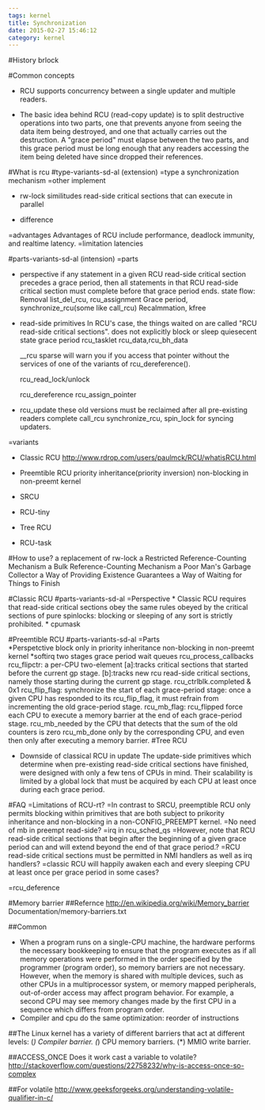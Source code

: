 ```yaml
---
tags: kernel
title: Synchronization
date: 2015-02-27 15:46:12
category: kernel
---
```

#History
brlock

#Common concepts
* RCU supports concurrency between a single updater and multiple readers.

* The basic idea behind RCU (read-copy update) is to split destructive
operations into two parts, one that prevents anyone from seeing the data
item being destroyed, and one that actually carries out the destruction.
A "grace period" must elapse between the two parts, and this grace period
must be long enough that any readers accessing the item being deleted have 
since dropped their references.


#What is rcu
#type-variants-sd-al (extension)
=type
a synchronization mechanism 
=other implement
* rw-lock similitudes 
	read-side critical sections that can execute in parallel

* difference

=advantages 
Advantages of RCU include performance, deadlock immunity, and realtime latency.
=limitation
latencies


#parts-variants-sd-al (intension)
=parts
* perspective
	if any statement in a given RCU read-side critical section precedes a grace period, then all statements in that RCU read-side critical section must complete before that grace period ends.
	state flow: 
	Removal  list_del_rcu, rcu_assignment
	Grace period, synchronize_rcu(some like call_rcu)
	Recalmmation, kfree

* read-side primitives
	In RCU's case, the things waited on are called "RCU read-side critical sections".
	does not explicitly block or sleep
	quiesecent state
	grace period
	rcu_tasklet
	rcu_data,rcu_bh_data

	__rcu sparse will warn you if you access that pointer without the services of one of the variants of rcu_dereference().

	rcu_read_lock/unlock

	rcu_dereference
	rcu_assign_pointer

* rcu_update
	these old versions must be reclaimed after all pre-existing readers complete
	call_rcu
	synchronize_rcu, spin_lock for syncing updaters.

=variants
* Classic RCU
	http://www.rdrop.com/users/paulmck/RCU/whatisRCU.html
* Preemtible RCU
	priority inheritance(priority inversion)
	non-blocking in non-preemt kernel

* SRCU
* RCU-tiny
* Tree RCU
* RCU-task


#How to use?
a replacement of rw-lock
a Restricted Reference-Counting Mechanism 
a Bulk Reference-Counting Mechanism
a Poor Man's Garbage Collector
a Way of Providing Existence Guarantees
a Way of Waiting for Things to Finish


#Classic RCU
#parts-variants-sd-al
=Perspective
	* Classic RCU requires that read-side critical sections obey the same rules obeyed by the critical sections of pure spinlocks: blocking or sleeping of any sort is strictly prohibited.
	* cpumask

#Preemtible RCU
#parts-variants-sd-al
=Parts	
*Perspetctive
	block only in priority inheritance non-blocking in non-preemt kernel
*softirq
	two stages grace period
	wait queues
	rcu_process_callbacks
	rcu_flipctr: a per-CPU two-element
		[a]:tracks critical sections that started before the current gp stage.
		[b]:tracks new rcu read-side critical sections, namely those starting during the current gp stage.
	rcu_ctrlblk.completed & 0x1
	rcu_flip_flag: synchronize the start of each grace-period stage: once a given CPU has responded to its rcu_flip_flag, it must refrain from incrementing the old grace-period stage. 
	rcu_mb_flag: rcu_flipped  force each CPU to execute a memory barrier at the end of each grace-period stage.
				rcu_mb_needed by the CPU that detects that the sum of the old counters is zero
				 rcu_mb_done only by the corresponding CPU, and even then only after executing a memory barrier.
#Tree RCU
* Downside of classical RCU in update
The update-side primitives which determine when pre-existing read-side critical sections have finished, 
	were designed with only a few tens of CPUs in mind.
Their scalability is limited by a global lock that must be acquired by each CPU at least once during each grace period.


#FAQ
=Limitations of RCU-rt?
=In contrast to SRCU, preemptible RCU only permits blocking within primitives that are both subject to prikority inheritance and non-blocking in a non-CONFIG_PREEMPT kernel.
=No need of mb in preempt read-side?
=irq in rcu_sched_qs
=However, note that RCU read-side critical sections that begin after the beginning of a given grace period can and will extend beyond the end of that grace period.?
=RCU read-side critical sections must be permitted in NMI handlers as well as irq handlers?
=classic RCU will happily awaken each and every sleeping CPU at least once per grace period in some cases?

=rcu_deference

#Memory barrier
##Refernce
http://en.wikipedia.org/wiki/Memory_barrier
Documentation/memory-barriers.txt

##Common
* When a program runs on a single-CPU machine, the hardware performs the necessary bookkeeping 
to ensure that the program executes as if all memory operations were performed in the order 
specified by the programmer (program order), so memory barriers are not necessary. 
However, when the memory is shared with multiple devices, such as other CPUs in a multiprocessor 
system, or memory mapped peripherals, out-of-order access may affect program behavior. 
For example, a second CPU may see memory changes made by the first CPU in a sequence which differs from program order.
* Compiler and cpu do the same optimization: reorder of instructions

##The Linux kernel has a variety of different barriers that act at different
levels:
  (*) Compiler barrier.
  (*) CPU memory barriers.
  (*) MMIO write barrier.

##ACCESS_ONCE
Does it work cast a variable to volatile?
http://stackoverflow.com/questions/22758232/why-is-access-once-so-complex

##For volatile
http://www.geeksforgeeks.org/understanding-volatile-qualifier-in-c/
